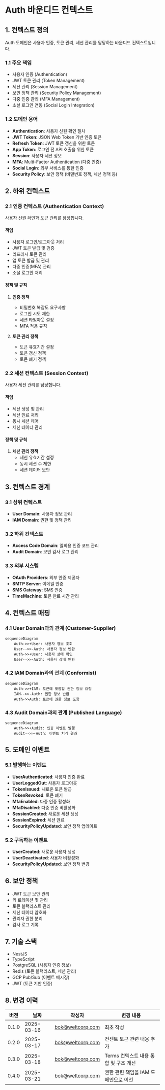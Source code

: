 # Auth 바운디드 컨텍스트

## 1. 컨텍스트 정의
Auth 도메인은 사용자 인증, 토큰 관리, 세션 관리를 담당하는 바운디드 컨텍스트입니다.

### 1.1 주요 책임
- 사용자 인증 (Authentication)
- JWT 토큰 관리 (Token Management)
- 세션 관리 (Session Management)
- 보안 정책 관리 (Security Policy Management)
- 다중 인증 관리 (MFA Management)
- 소셜 로그인 연동 (Social Login Integration)

### 1.2 도메인 용어
- **Authentication**: 사용자 신원 확인 절차
- **JWT Token**: JSON Web Token 기반 인증 토큰
- **Refresh Token**: JWT 토큰 갱신을 위한 토큰
- **App Token**: 로그인 전 API 호출을 위한 토큰
- **Session**: 사용자 세션 정보
- **MFA**: Multi-Factor Authentication (다중 인증)
- **Social Login**: 외부 서비스를 통한 인증
- **Security Policy**: 보안 정책 (비밀번호 정책, 세션 정책 등)

## 2. 하위 컨텍스트

### 2.1 인증 컨텍스트 (Authentication Context)
사용자 신원 확인과 토큰 관리를 담당합니다.

#### 책임
- 사용자 로그인/로그아웃 처리
- JWT 토큰 발급 및 검증
- 리프레시 토큰 관리
- 앱 토큰 발급 및 관리
- 다중 인증(MFA) 관리
- 소셜 로그인 처리

#### 정책 및 규칙
1. **인증 정책**
   - 비밀번호 복잡도 요구사항
   - 로그인 시도 제한
   - 세션 타임아웃 설정
   - MFA 적용 규칙

2. **토큰 관리 정책**
   - 토큰 유효기간 설정
   - 토큰 갱신 정책
   - 토큰 폐기 정책

### 2.2 세션 컨텍스트 (Session Context)
사용자 세션 관리를 담당합니다.

#### 책임
- 세션 생성 및 관리
- 세션 만료 처리
- 동시 세션 제어
- 세션 데이터 관리

#### 정책 및 규칙
1. **세션 관리 정책**
   - 세션 유효기간 설정
   - 동시 세션 수 제한
   - 세션 데이터 보안

## 3. 컨텍스트 경계

### 3.1 상위 컨텍스트
- **User Domain**: 사용자 정보 관리
- **IAM Domain**: 권한 및 정책 관리

### 3.2 하위 컨텍스트
- **Access Code Domain**: 일회용 인증 코드 관리
- **Audit Domain**: 보안 감사 로그 관리

### 3.3 외부 시스템
- **OAuth Providers**: 외부 인증 제공자
- **SMTP Server**: 이메일 인증
- **SMS Gateway**: SMS 인증
- **TimeMachine**: 토큰 만료 시간 관리

## 4. 컨텍스트 매핑

### 4.1 User Domain과의 관계 (Customer-Supplier)
```mermaid
sequenceDiagram
    Auth->>+User: 사용자 정보 조회
    User-->>-Auth: 사용자 정보 반환
    Auth->>+User: 사용자 상태 확인
    User-->>-Auth: 사용자 상태 반환
```

### 4.2 IAM Domain과의 관계 (Conformist)
```mermaid
sequenceDiagram
    Auth->>+IAM: 토큰에 포함할 권한 정보 요청
    IAM-->>-Auth: 권한 정보 반환
    Auth->>Auth: 토큰에 권한 정보 포함
```

### 4.3 Audit Domain과의 관계 (Published Language)
```mermaid
sequenceDiagram
    Auth->>+Audit: 인증 이벤트 발행
    Audit-->>-Auth: 이벤트 처리 결과
```

## 5. 도메인 이벤트

### 5.1 발행하는 이벤트
- **UserAuthenticated**: 사용자 인증 완료
- **UserLoggedOut**: 사용자 로그아웃
- **TokenIssued**: 새로운 토큰 발급
- **TokenRevoked**: 토큰 폐기
- **MfaEnabled**: 다중 인증 활성화
- **MfaDisabled**: 다중 인증 비활성화
- **SessionCreated**: 새로운 세션 생성
- **SessionExpired**: 세션 만료
- **SecurityPolicyUpdated**: 보안 정책 업데이트

### 5.2 구독하는 이벤트
- **UserCreated**: 새로운 사용자 생성
- **UserDeactivated**: 사용자 비활성화
- **SecurityPolicyUpdated**: 보안 정책 변경

## 6. 보안 정책
- JWT 토큰 보안 관리
- 키 로테이션 및 관리
- 토큰 블랙리스트 관리
- 세션 데이터 암호화
- 관리자 권한 분리
- 감사 로그 기록

## 7. 기술 스택
- NestJS
- TypeScript
- PostgreSQL (사용자 인증 정보)
- Redis (토큰 블랙리스트, 세션 관리)
- GCP Pub/Sub (이벤트 메시징)
- JWT (토큰 기반 인증)

## 8. 변경 이력
| 버전 | 날짜 | 작성자 | 변경 내용 |
|-----|------|--------|-----------|
| 0.1.0 | 2025-03-16 | bok@weltcorp.com | 최초 작성 |
| 0.2.0 | 2025-03-17 | bok@weltcorp.com | 컨센트 토큰 관련 내용 추가 |
| 0.3.0 | 2025-03-18 | bok@weltcorp.com | Terms 컨텍스트 내용 통합 및 구조 개선 |
| 0.4.0 | 2025-03-21 | bok@weltcorp.com | 권한 관련 책임을 IAM 도메인으로 이전 |